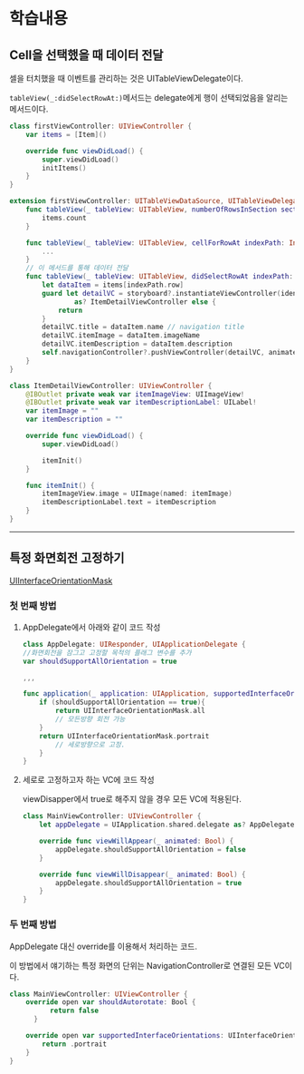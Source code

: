 # 학습내용

## Cell을 선택했을 때 데이터 전달

셀을 터치했을 때 이벤트를 관리하는 것은 UITableViewDelegate이다.

`tableView(_:didSelectRowAt:)`메서드는 delegate에게 행이 선택되었음을 알리는 메서드이다.

```swift
class firstViewController: UIViewController {
    var items = [Item]()

    override func viewDidLoad() {
        super.viewDidLoad()
        initItems()
    }
}

extension firstViewController: UITableViewDataSource, UITableViewDelegate {
    func tableView(_ tableView: UITableView, numberOfRowsInSection section: Int) -> Int {
        items.count
    }

    func tableView(_ tableView: UITableView, cellForRowAt indexPath: IndexPath ) -> UITableViewCell {
        ...
    }
    // 이 메서드를 통해 데이터 전달
    func tableView(_ tableView: UITableView, didSelectRowAt indexPath: IndexPath) {
        let dataItem = items[indexPath.row]
        guard let detailVC = storyboard?.instantiateViewController(identifier: "detailVC")
                as? ItemDetailViewController else {
            return
        }
        detailVC.title = dataItem.name // navigation title
        detailVC.itemImage = dataItem.imageName
        detailVC.itemDescription = dataItem.description
        self.navigationController?.pushViewController(detailVC, animated: true)
    }
}

class ItemDetailViewController: UIViewController {
    @IBOutlet private weak var itemImageView: UIImageView!
    @IBOutlet private weak var itemDescriptionLabel: UILabel!
    var itemImage = ""
    var itemDescription = ""

    override func viewDidLoad() {
        super.viewDidLoad()

        itemInit()
    }

    func itemInit() {
        itemImageView.image = UIImage(named: itemImage)
        itemDescriptionLabel.text = itemDescription
    }
}
```

---

## 특정 화면회전 고정하기

[UIInterfaceOrientationMask](https://developer.apple.com/documentation/uikit/uiinterfaceorientationmask)

### 첫 번째 방법

1. AppDelegate에서 아래와 같이 코드 작성

   ```swift
   class AppDelegate: UIResponder, UIApplicationDelegate {
   //화면회전을 잠그고 고정할 목적의 플래그 변수를 추가
   var shouldSupportAllOrientation = true

   ,,,

   func application(_ application: UIApplication, supportedInterfaceOrientationsFor window: UIWindow?) -> UIInterfaceOrientationMask {
       if (shouldSupportAllOrientation == true){
           return UIInterfaceOrientationMask.all
           // 모든방향 회전 가능
       }
       return UIInterfaceOrientationMask.portrait
           // 세로방향으로 고정.
       }
   }
   ```

2. 세로로 고정하고자 하는 VC에 코드 작성

   viewDisapper에서 true로 해주지 않을 경우 모든 VC에 적용된다.

   ```swift
   class MainViewController: UIViewController {
       let appDelegate = UIApplication.shared.delegate as? AppDelegate

       override func viewWillAppear(_ animated: Bool) {
           appDelegate.shouldSupportAllOrientation = false
       }

       override func viewWillDisappear(_ animated: Bool) {
           appDelegate.shouldSupportAllOrientation = true
       }
   }
   ```

### 두 번째 방법

AppDelegate 대신 override를 이용해서 처리하는 코드.

이 방법에서 얘기하는 특정 화면의 단위는 NavigationController로 연결된 모든 VC이다.

```swift
class MainViewController: UIViewController {
    override open var shouldAutorotate: Bool {
          return false
      }

    override open var supportedInterfaceOrientations: UIInterfaceOrientationMask {
        return .portrait
    }
}
```
